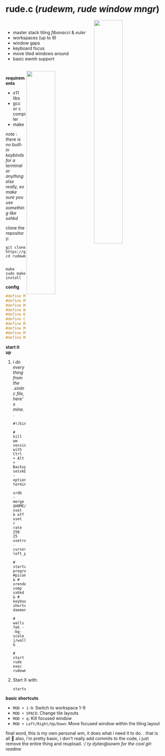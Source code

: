 
# rude.c (*rudewm, rude window mngr*)

<a href="https://i.imgur.com/Zzo21vU.png"><img src="https://i.imgur.com/Zzo21vU.png" width="43%" align="right"></a>
<br>
- master stack tiling *fibonacci* & *euler*
- workspaces (up to 9)
- window gaps
- keyboard focus
- move tiled windows around
- basic ewmh support
<br>
<a href="https://i.imgur.com/oWQE8vJ.png"><img src="https://i.imgur.com/oWQE8vJ.png" width="43%" align="right"></a>

**requirements**
- x11 libs
- gcc or c compiler
- make

*note : there is no built-in keybinds for a terminal or anything else really, so make sure you use something like sxhkd*

 clone the repository:
   ```
   git clone https://github.com/getjared/rudewm.git
   cd rudewm

   
   make
   sudo make install
   ```
**config**
```c
#define MAX_WORKSPACES 9 // Define how many workspaces you want
#define MAX_CLIENTS 100 // Max windows per workspace
#define MOD_KEY Mod4Mask // Default is the SUPER key
#define WORKSPACE_SWITCH_KEY XK_1 // Keys 1-9
#define KILL_WINDOW_KEY XK_q // Kill windows with Q
#define CHANGE_LAYOUT_KEY XK_space // Change the tile layout
#define MOVE_LEFT_KEY XK_Left
#define MOVE_RIGHT_KEY XK_Right
#define MOVE_UP_KEY XK_Up
#define MOVE_DOWN_KEY XK_Down
```
**start it up**
1. *i do everything from the .xinitrc file, here's mine. .*
   ```
   #!/bin/sh
   
   # kill wm session with Ctrl + Alt + Backspace
   setxkbmap -option terminate:ctrl_alt_bksp
   
   xrdb -merge $HOME/.Xresources
   xset b off
   xset r rate 250 25
   xsetroot -cursor_name left_ptr
   
   # startup programs
   #picom & # xrender comp
   sxhkd & # keyboard shortcut daemon
   
   # walls
   feh --bg-scale j/wallpapers/ruder.jpg &
   
   # start rude
   exec rudewm
   ```
   
3. Start X with:
   ```
   startx
   ```
**basic shortcuts**
- `MOD + 1-9`: Switch to workspace 1-9
- `MOD + SPACE`: Change tile layouts
- `MOD + q`: Kill focused window
- `MOD + Left/Right/Up/Down`: Move focused window within the tiling layout


final word, this is my own personal wm, it does what i need it to do. . that is all 🖖
also, i'm pretty basic, i don't really add commits to the code, i just remove the entire thing and reupload. :/
*ty dylan@sowm for the cool git-readme*
